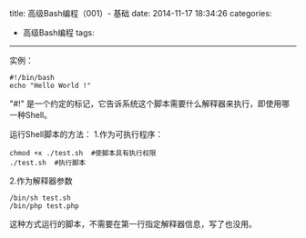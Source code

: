 title: 高级Bash编程（001）- 基础
date: 2014-11-17 18:34:26
categories:
- 高级Bash编程
tags:
---
实例：
```
#!/bin/bash
echo "Hello World !"
```
"#!" 是一个约定的标记，它告诉系统这个脚本需要什么解释器来执行，即使用哪一种Shell。

<!--more-->

运行Shell脚本的方法：
1.作为可执行程序：
```
chmod +x ./test.sh  #使脚本具有执行权限
./test.sh  #执行脚本
```
2.作为解释器参数
```
/bin/sh test.sh
/bin/php test.php
```
这种方式运行的脚本，不需要在第一行指定解释器信息，写了也没用。
